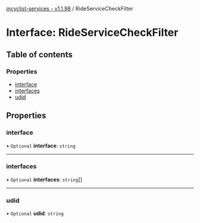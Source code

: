 [incyclist-services - v1.1.98](../README.md) / RideServiceCheckFilter

# Interface: RideServiceCheckFilter

## Table of contents

### Properties

- [interface](RideServiceCheckFilter.md#interface)
- [interfaces](RideServiceCheckFilter.md#interfaces)
- [udid](RideServiceCheckFilter.md#udid)

## Properties

### interface

• `Optional` **interface**: `string`

___

### interfaces

• `Optional` **interfaces**: `string`[]

___

### udid

• `Optional` **udid**: `string`
